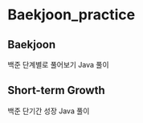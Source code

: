 # Baekjoon_practice

<h2>Baekjoon</h2>
<p>백준 단계별로 풀어보기 Java 풀이</p>

<h2>Short-term Growth</h2>
<p>백준 단기간 성장 Java 풀이</p>
